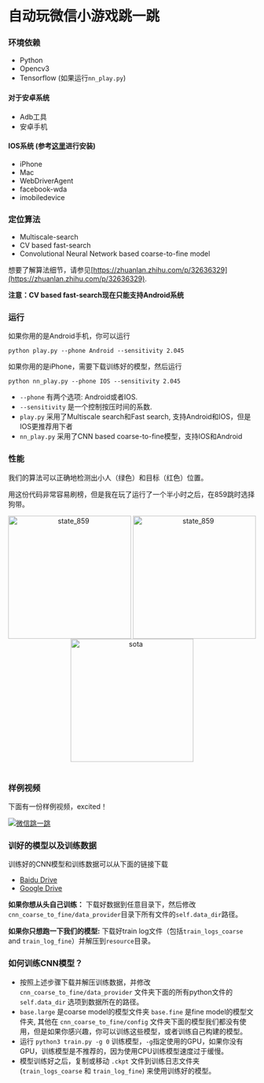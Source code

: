 # 自动玩微信小游戏跳一跳

### 环境依赖

- Python
- Opencv3
- Tensorflow (如果运行`nn_play.py`)

#### 对于安卓系统
- Adb工具
- 安卓手机

#### IOS系统 (参考[这里](https://testerhome.com/topics/7220)进行安装)
- iPhone
- Mac
- WebDriverAgent
- facebook-wda
- imobiledevice

### 定位算法
- Multiscale-search
- CV based fast-search
- Convolutional Neural Network based coarse-to-fine model

想要了解算法细节，请参见[https://zhuanlan.zhihu.com/p/32636329](https://zhuanlan.zhihu.com/p/32636329).

**注意：CV based fast-search现在只能支持Android系统**

### 运行

如果你用的是Android手机，你可以运行

	python play.py --phone Android --sensitivity 2.045

如果你用的是iPhone，需要下载训练好的模型，然后运行

	python nn_play.py --phone IOS --sensitivity 2.045

- `--phone` 有两个选项: Android或者IOS.
- `--sensitivity` 是一个控制按压时间的系数.
- `play.py` 采用了Multiscale search和Fast search, 支持Android和IOS，但是IOS更推荐用下者
- `nn_play.py` 采用了CNN based coarse-to-fine模型，支持IOS和Android

### 性能

我们的算法可以正确地检测出小人（绿色）和目标（红色）位置。

用这份代码非常容易刷榜，但是我在玩了运行了一个半小时之后，在859跳时选择狗带。

<div align="center">
<img align="center" src="resource/state_859.png" width="250" alt="state_859">
<img align="center" src="resource/state_859_res.png" width="250" alt="state_859">
<img align="center" src="resource/sota.png" width="250" alt="sota">
</div>
<br/>

### 样例视频

下面有一份样例视频，excited！

[![微信跳一跳](https://img.youtube.com/vi/OeTI2Kx8Ehc/0.jpg)](https://youtu.be/OeTI2Kx8Ehc "自动玩微信小游戏跳一跳")

### 训好的模型以及训练数据

训练好的CNN模型和训练数据可以从下面的链接下载
- [Baidu Drive](https://pan.baidu.com/s/1c2rrlra)
- [Google Drive](https://drive.google.com/drive/folders/1tCUf2krzMpkQh_RJL02x0z__4j7MaUI4?usp=sharing)

**如果你想从头自己训练：** 下载好数据到任意目录下，然后修改`cnn_coarse_to_fine/data_provider`目录下所有文件的`self.data_dir`路径。

**如果你只想跑一下我们的模型:** 下载好train log文件（包括`train_logs_coarse` and `train_log_fine`）并解压到`resource`目录。

### 如何训练CNN模型？
- 按照上述步骤下载并解压训练数据，并修改 `cnn_coarse_to_fine/data_provider` 文件夹下面的所有python文件的`self.data_dir` 选项到数据所在的路径。
- `base.large` 是coarse model的模型文件夹 `base.fine` 是fine model的模型文件夹, 其他在 `cnn_coarse_to_fine/config` 文件夹下面的模型我们都没有使用，但是如果你感兴趣，你可以训练这些模型，或者训练自己构建的模型。
- 运行 `python3 train.py -g 0` 训练模型，`-g`指定使用的GPU，如果你没有GPU，训练模型是不推荐的，因为使用CPU训练模型速度过于缓慢。
- 模型训练好之后，复制或移动 `.ckpt` 文件到训练日志文件夹(`train_logs_coarse` 和 `train_log_fine`) 来使用训练好的模型。

